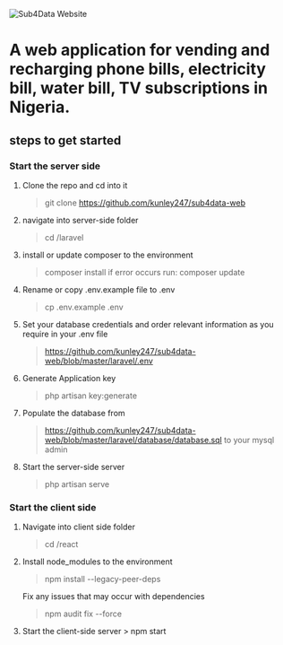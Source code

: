![Sub4Data Website]([https://sub4data.com.ng/laravel/img/logo.png](https://github.com/kunley247/sub4data-web/blob/master/frontend/public/logo.png))
# A web application for vending and recharging phone bills, electricity bill, water bill, TV subscriptions in Nigeria. 


## steps to get started

### Start the server side
1.  Clone the repo and cd into it
    > git clone https://github.com/kunley247/sub4data-web
    
1.  navigate into server-side folder
    > cd /laravel

1.  install or update composer to the environment
    > composer install 
    if error occurs run: 
    > composer update

1.  Rename or copy .env.example file to .env
    > cp .env.example .env

1.  Set your database credentials and order relevant information as you require in your .env file
    > https://github.com/kunley247/sub4data-web/blob/master/laravel/.env

1.  Generate Application key
    > php artisan key:generate

1.  Populate the database from 
    > https://github.com/kunley247/sub4data-web/blob/master/laravel/database/database.sql
    to your mysql admin

1.  Start the server-side server
    > php artisan serve

### Start the client side

1.  Navigate into client side folder
    > cd /react

1.  Install node_modules to the environment
    > npm install --legacy-peer-deps
    
    Fix any issues that may occur with dependencies
    > npm audit fix --force

1.   Start the client-side server
    > npm start

